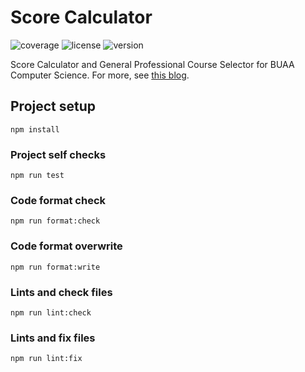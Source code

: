 # Score Calculator

![coverage](https://img.shields.io/endpoint?url=https://gist.githubusercontent.com/Chenrt-ggx/cebb88f45886d29a0972f2dd0967f9c8/raw/jest-coverage-comment__main.json)
![license](https://img.shields.io/github/license/Chenrt-ggx/ScoreCalculator)
![version](https://img.shields.io/github/package-json/v/Chenrt-ggx/ScoreCalculator)

Score Calculator and General Professional Course Selector for BUAA Computer Science. For more,
see [this blog](https://www.cnblogs.com/Chenrt/p/16675891.html).

## Project setup

```
npm install
```

### Project self checks

```
npm run test
```

### Code format check

```
npm run format:check
```

### Code format overwrite

```
npm run format:write
```

### Lints and check files

```
npm run lint:check
```

### Lints and fix files

```
npm run lint:fix
```

